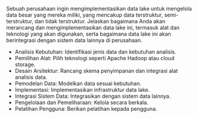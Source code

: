 Sebuah perusahaan ingin mengimplementasikan data lake untuk mengelola data besar yang mereka miliki, yang mencakup data terstruktur, semi-terstruktur, dan tidak terstruktur. Jelaskan bagaimana Anda akan merancang dan mengimplementasikan data lake ini, termasuk alat dan teknologi yang akan digunakan, serta bagaimana data lake ini akan berintegrasi dengan sistem data lainnya di perusahaan.

-   Analisis Kebutuhan: Identifikasi jenis data dan kebutuhan analisis.
-   Pemilihan Alat: Pilih teknologi seperti Apache Hadoop atau cloud storage.
-   Desain Arsitektur: Rancang skema penyimpanan dan integrasi alat analisis data.
-   Pemodelan Data: Modelkan data sesuai kebutuhan.
-   Implementasi: Implementasikan infrastruktur data lake.
-   Integrasi Sistem Data: Integrasikan dengan sistem data lainnya.
-   Pengelolaan dan Pemeliharaan: Kelola secara berkala.
-   Pelatihan Pengguna: Berikan pelatihan kepada pengguna.